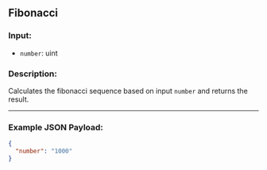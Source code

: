 ## Fibonacci

### Input:
- `number`: uint

### Description:

Calculates the fibonacci sequence based on input `number` and returns the result.

---

### Example JSON Payload:
```json
{
  "number": "1000"
}